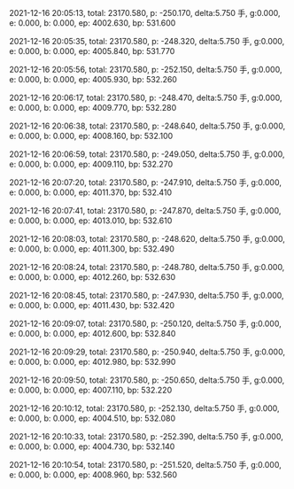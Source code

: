2021-12-16 20:05:13, total: 23170.580, p: -250.170, delta:5.750 手, g:0.000, e: 0.000, b: 0.000, ep: 4002.630, bp: 531.600

2021-12-16 20:05:35, total: 23170.580, p: -248.320, delta:5.750 手, g:0.000, e: 0.000, b: 0.000, ep: 4005.840, bp: 531.770

2021-12-16 20:05:56, total: 23170.580, p: -252.150, delta:5.750 手, g:0.000, e: 0.000, b: 0.000, ep: 4005.930, bp: 532.260

2021-12-16 20:06:17, total: 23170.580, p: -248.470, delta:5.750 手, g:0.000, e: 0.000, b: 0.000, ep: 4009.770, bp: 532.280

2021-12-16 20:06:38, total: 23170.580, p: -248.640, delta:5.750 手, g:0.000, e: 0.000, b: 0.000, ep: 4008.160, bp: 532.100

2021-12-16 20:06:59, total: 23170.580, p: -249.050, delta:5.750 手, g:0.000, e: 0.000, b: 0.000, ep: 4009.110, bp: 532.270

2021-12-16 20:07:20, total: 23170.580, p: -247.910, delta:5.750 手, g:0.000, e: 0.000, b: 0.000, ep: 4011.370, bp: 532.410

2021-12-16 20:07:41, total: 23170.580, p: -247.870, delta:5.750 手, g:0.000, e: 0.000, b: 0.000, ep: 4013.010, bp: 532.610

2021-12-16 20:08:03, total: 23170.580, p: -248.620, delta:5.750 手, g:0.000, e: 0.000, b: 0.000, ep: 4011.300, bp: 532.490

2021-12-16 20:08:24, total: 23170.580, p: -248.780, delta:5.750 手, g:0.000, e: 0.000, b: 0.000, ep: 4012.260, bp: 532.630

2021-12-16 20:08:45, total: 23170.580, p: -247.930, delta:5.750 手, g:0.000, e: 0.000, b: 0.000, ep: 4011.430, bp: 532.420

2021-12-16 20:09:07, total: 23170.580, p: -250.120, delta:5.750 手, g:0.000, e: 0.000, b: 0.000, ep: 4012.600, bp: 532.840

2021-12-16 20:09:29, total: 23170.580, p: -250.940, delta:5.750 手, g:0.000, e: 0.000, b: 0.000, ep: 4012.980, bp: 532.990

2021-12-16 20:09:50, total: 23170.580, p: -250.650, delta:5.750 手, g:0.000, e: 0.000, b: 0.000, ep: 4007.110, bp: 532.220

2021-12-16 20:10:12, total: 23170.580, p: -252.130, delta:5.750 手, g:0.000, e: 0.000, b: 0.000, ep: 4004.510, bp: 532.080

2021-12-16 20:10:33, total: 23170.580, p: -252.390, delta:5.750 手, g:0.000, e: 0.000, b: 0.000, ep: 4004.730, bp: 532.140

2021-12-16 20:10:54, total: 23170.580, p: -251.520, delta:5.750 手, g:0.000, e: 0.000, b: 0.000, ep: 4008.960, bp: 532.560